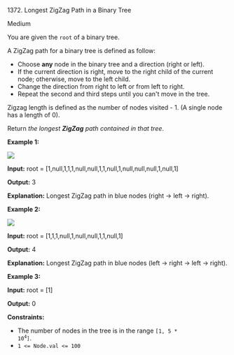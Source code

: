 1372\. Longest ZigZag Path in a Binary Tree

Medium

You are given the `root` of a binary tree.

A ZigZag path for a binary tree is defined as follow:

*   Choose **any** node in the binary tree and a direction (right or left).
*   If the current direction is right, move to the right child of the current node; otherwise, move to the left child.
*   Change the direction from right to left or from left to right.
*   Repeat the second and third steps until you can't move in the tree.

Zigzag length is defined as the number of nodes visited - 1. (A single node has a length of 0).

Return _the longest **ZigZag** path contained in that tree_.

**Example 1:**

![](https://leetcode-in-java.github.io/src/main/java/g1301_1400/s1372_longest_zigzag_path_in_a_binary_tree/sample_1_1702.png)

**Input:** root = [1,null,1,1,1,null,null,1,1,null,1,null,null,null,1,null,1]

**Output:** 3

**Explanation:** Longest ZigZag path in blue nodes (right -> left -> right).

**Example 2:**

![](https://leetcode-in-java.github.io/src/main/java/g1301_1400/s1372_longest_zigzag_path_in_a_binary_tree/sample_2_1702.png)

**Input:** root = [1,1,1,null,1,null,null,1,1,null,1]

**Output:** 4

**Explanation:** Longest ZigZag path in blue nodes (left -> right -> left -> right).

**Example 3:**

**Input:** root = [1]

**Output:** 0

**Constraints:**

*   The number of nodes in the tree is in the range <code>[1, 5 * 10<sup>4</sup>]</code>.
*   `1 <= Node.val <= 100`